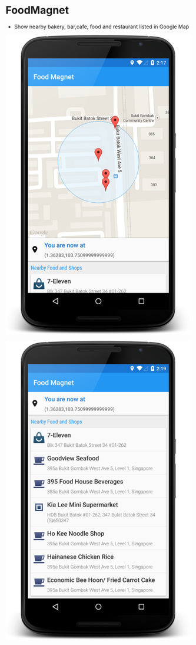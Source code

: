 # FoodMagnet
- Show nearby bakery, bar,cafe, food and restaurant listed in Google Map

![FoodMagnet](https://raw.githubusercontent.com/PoePoeMyintSwe/FoodMagnet/master/map.png)


![FoodMagnet](https://raw.githubusercontent.com/PoePoeMyintSwe/FoodMagnet/master/shops.png)
